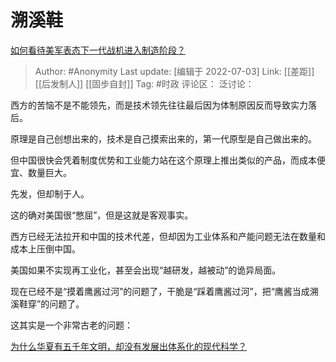 # 溯溪鞋
[如何看待美军表态下一代战机进入制造阶段？](https://www.zhihu.com/question/535792997/answer/2556030566)

> Author: #Anonymity
> Last update: [编辑于 2022-07-03]
> Link: [[差距]] [[后发制人]] [[固步自封]]
> Tag: #时政
> 评论区：
> 泛讨论：

西方的苦恼不是不能领先，而是技术领先往往最后因为体制原因反而导致实力落后。

原理是自己创想出来的，技术是自己摸索出来的，第一代原型是自己做出来的。

但中国很快会凭着制度优势和工业能力站在这个原理上推出类似的产品，而成本便宜、数量巨大。

先发，但却制于人。

这的确对美国很“憋屈”，但是这就是客观事实。

西方已经无法拉开和中国的技术代差，但却因为工业体系和产能问题无法在数量和成本上压倒中国。

美国如果不实现再工业化，甚至会出现“越研发，越被动”的诡异局面。

现在已经不是“摸着鹰酱过河”的问题了，干脆是“踩着鹰酱过河”，把“鹰酱当成溯溪鞋穿”的问题了。

这其实是一个非常古老的问题：

[为什么华夏有五千年文明，却没有发展出体系化的现代科学？](https://www.zhihu.com/question/19696294/answer/623857041)

